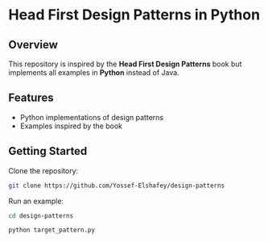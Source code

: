 # Head First Design Patterns in Python

## Overview

This repository is inspired by the **Head First Design Patterns** book but implements all examples in **Python** instead of Java.

## Features

- Python implementations of design patterns
- Examples inspired by the book

## Getting Started

Clone the repository:

```sh
git clone https://github.com/Yossef-Elshafey/design-patterns
```

Run an example:

```sh
cd design-patterns
```

```sh
python target_pattern.py
```
